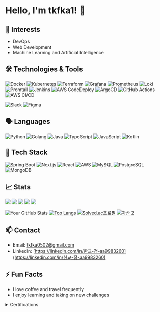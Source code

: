 <!---
tkfka1/tkfka1 is a ✨ special ✨ repository because its `README.md` (this file) appears on your GitHub profile.
You can click the Preview link to take a look at your changes.
--->


# Hello, I'm tkfka1! 👋

## 🌱 Interests

- DevOps
- Web Development
- Machine Learning and Artificial Intelligence

## 🛠 Technologies & Tools

![Docker](https://img.shields.io/badge/-Docker-black?style=flat-square&logo=docker)
![Kubernetes](https://img.shields.io/badge/-Kubernetes-black?style=flat-square&logo=kubernetes)
![Terraform](https://img.shields.io/badge/-Terraform-black?style=flat-square&logo=terraform)
![Grafana](https://img.shields.io/badge/-Grafana-black?style=flat-square&logo=grafana)
![Prometheus](https://img.shields.io/badge/-Prometheus-black?style=flat-square&logo=prometheus)
![Loki](https://img.shields.io/badge/-Loki-black?style=flat-square&logo=loki)
![Promtail](https://img.shields.io/badge/-Promtail-black?style=flat-square&logo=promtail)
![Jenkins](https://img.shields.io/badge/-Jenkins-black?style=flat-square&logo=jenkins)
![AWS CodeDeploy](https://img.shields.io/badge/-CodeDeploy-black?style=flat-square&logo=amazon-aws)
![ArgoCD](https://img.shields.io/badge/-ArgoCD-black?style=flat-square&logo=argocd)
![GitHub Actions](https://img.shields.io/badge/-Actions-black?style=flat-square&logo=github-actions)
![AWS CI/CD](https://img.shields.io/badge/-AWS%20CI%2FCD-black?style=flat-square&logo=amazon-aws)

![Slack](https://img.shields.io/badge/-Slack-black?style=flat-square&logo=slack)
![Figma](https://img.shields.io/badge/-Figma-black?style=flat-square&logo=figma)

## 🗣 Languages

![Python](https://img.shields.io/badge/-Python-black?style=flat-square&logo=python)
![Golang](https://img.shields.io/badge/-Golang-black?style=flat-square&logo=go)
![Java](https://img.shields.io/badge/-Java-black?style=flat-square&logo=java)
![TypeScript](https://img.shields.io/badge/-TypeScript-black?style=flat-square&logo=typescript)
![JavaScript](https://img.shields.io/badge/-JavaScript-black?style=flat-square&logo=javascript)
![Kotlin](https://img.shields.io/badge/-Kotlin-black?style=flat-square&logo=kotlin)

## 🎯 Tech Stack

![Spring Boot](https://img.shields.io/badge/-Spring_Boot-black?style=flat-square&logo=spring-boot)
![Next.js](https://img.shields.io/badge/-Next.js-black?style=flat-square&logo=next.js)
![React](https://img.shields.io/badge/-React-black?style=flat-square&logo=react)
![AWS](https://img.shields.io/badge/-AWS-black?style=flat-square&logo=amazon-aws)
![MySQL](https://img.shields.io/badge/-MySQL-black?style=flat-square&logo=mysql)
![PostgreSQL](https://img.shields.io/badge/-PostgreSQL-black?style=flat-square&logo=postgresql)
![MongoDB](https://img.shields.io/badge/-MongoDB-black?style=flat-square&logo=mongodb)

## 📈 Stats


![](http://github-profile-summary-cards.vercel.app/api/cards/profile-details?username=tkfka1&theme=github)
![](http://github-profile-summary-cards.vercel.app/api/cards/repos-per-language?username=tkfka1&theme=github&exclude={exclude})
![](http://github-profile-summary-cards.vercel.app/api/cards/most-commit-language?username=tkfka1&theme=github&exclude={exclude})
![](http://github-profile-summary-cards.vercel.app/api/cards/stats?username=tkfka1&theme=github)
![](http://github-profile-summary-cards.vercel.app/api/cards/productive-time?username=tkfka1&theme=github&utcOffset={utcOffset})


![Your GitHub Stats](https://github-readme-stats.vercel.app/api?username=tkfka1&show_icons=true)
[![Top Langs](https://github-readme-stats.vercel.app/api/top-langs/?username=tkfka1&layout=compact)](https://github.com/tkfka1)
[![Solved.ac프로필](http://mazassumnida.wtf/api/v2/generate_badge?boj=tkfka1)](https://solved.ac/profile/tkfka1)
[![자산 2](https://github.com/tkfka1/tkfka1/assets/36651040/f1a78fe3-8a9b-4891-8a35-ac2a32380bd4)](https://programmers.co.kr)

## 📫 Contact

- Email: tkfka0502@gmail.com
- LinkedIn: [https://linkedin.com/in/한교-정-aa9983260](https://linkedin.com/in/한교-정-aa9983260)

## ⚡ Fun Facts

- I love coffee and travel frequently
- I enjoy learning and taking on new challenges


<details>
<summary>Certifications</summary>
  
- [![Credly](https://img.shields.io/badge/Credly-Profile-blue)](https://www.credly.com/users/hankyo-jeong/badges)
- [![OpenBadge](https://img.shields.io/badge/OpenBadge-Profile-blue)](https://www.openbadge-global.com/ns/portal/openbadge/public/assertions/user/YWI4NUw3UG83UlpYVnpoZ2FaeEhHdz09)

- **Computer Proficiency Grade 1**  
  2022.12, Korea Chamber of Commerce and Industry  
  ![Certi](https://img.shields.io/badge/Certification-Computer_Proficiency_Grade_1-blue)

- **Office Automation Engineer**  
  2023.06, Korea Industrial Human Resources Corporation  
  ![Certi](https://img.shields.io/badge/Certification-Office_Automation_Engineer-blue)

- **Information Processing Engineer**  
  2023.06, Korea Industrial Human Resources Corporation  
  ![Certi](https://img.shields.io/badge/Certification-Information_Processing_Engineer-blue)

- **AWS Certified Solutions Architect**  
  2023.07, AWS Certifications  
  ![Certi](https://img.shields.io/badge/Certification-AWS_Solutions_Architect-blue)

- **AWS Certified Developer**  
  2023.08, AWS Certifications  
  ![Certi](https://img.shields.io/badge/Certification-AWS_Certified_Developer-blue)

- **AWS Certified Cloud Practitioner**  
  2023.08, AWS Certifications  
  ![Certi](https://img.shields.io/badge/Certification-AWS_Cloud_Practitioner-blue)

- **Certified Kubernetes Administrator (CKA)**  
  2023.06, Linux Foundation  
  ![Certi](https://img.shields.io/badge/Certification-Kubernetes_Administrator-blue)

- **PCCP(Python)-Programmers Coding Expert**  
  2023.06, (주)그렙 lv3  
  ![Certi](https://img.shields.io/badge/Certification-PCCP_Python-blue)

- **AICE Associate**  
  2023.08, ㈜ 케이티 / 한국경제  
  ![Certi](https://img.shields.io/badge/Certification-AICE_Associate-blue)

- **Data Analysis Semi-Professional (ADsP)**  
  2023.09, Korea Database Agency  
  ![Certi](https://img.shields.io/badge/Certification-Data_Analysis_Semi_Professional-blue)

- **Network Administrator Grade 2**  
  2023.10, Korea Information and Communication Qualification Association  
  ![Certi](https://img.shields.io/badge/Certification-Network_Administrator_Grade_2-blue)

</details>
